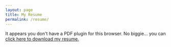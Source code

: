 ```yaml
---
layout: page
title: My Resume
permalink: /resume/
---
```


<object data="../files/resume_display.pdf" type="application/pdf" width="100%" height="500px">
    <p>It appears you don't have a PDF plugin for this browser.
    No biggie... you can <a href="../files/resume_display.pdf">click here to
    download my resume.</a></p>
</object>